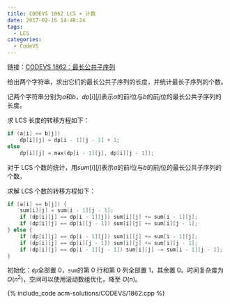 ```yaml
---
title: CODEVS 1862 LCS + 计数
date: 2017-02-16 14:48:24
tags:
  - LCS
categories:
  - CodeVS
---
```


链接：[CODEVS 1862：最长公共子序列](http://codevs.cn/problem/1862/)

给出两个字符串，求出它们的最长公共子序列的长度，并统计最长子序列的个数。

<!-- more -->

记两个字符串分别为$a$和$b$，$dp[i][j]$表示$a$的前$i$位与$b$的前$j$位的最长公共子序列的长度。

求 LCS 长度的转移方程如下：

```cpp
if (a[i] == b[j])
    dp[i][j] = dp[i - 1][j - 1] + 1;
else
    dp[i][j] = max(dp[i - 1][j], dp[i][j - 1]);
```

对于 LCS 个数的统计，用$sum[i][j]$表示$a$的前$i$位与$b$的前$j$位的最长公共子序列的个数。

求解 LCS 个数的转移方程如下：

```cpp
if (a[i] == b[j]) {
    sum[i][j] = sum[i - 1][j - 1];
    if (dp[i][j] == dp[i - 1][j]) sum[i][j] += sum[i - 1][j];
    if (dp[i][j] == dp[i][j - 1]) sum[i][j] += sum[i][j - 1];
} else {
    if (dp[i][j] == dp[i - 1][j]) sum[i][j] += sum[i - 1][j];
    if (dp[i][j] == dp[i][j - 1]) sum[i][j] += sum[i][j - 1];
    if (dp[i][j] == dp[i - 1][j - 1]) sum[i][j] -= sum[i - 1][j - 1];
}
```

初始化：`dp`全部置 0，`sum`的第 0 行和第 0 列全部置 1，其余置 0。时间复杂度为$O(n^2)$，空间可以使用滚动数组优化，降至 $O(n)$。

{% include_code acm-solutions/CODEVS/1862.cpp %}
